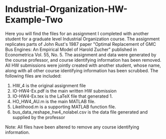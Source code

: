 Industrial-Organization-HW-Example-Two
======================================

Here you will find the files for an assignment I completed with another student for a graduate level Industrial Organization course.  The assignment replicates parts of John Rust's 1987 paper "Optimal Replacement of GMC Bus Engines: An Empirical Model of Harold Zucher" published in Econometrica Vol. 55, No. 5. The assignment and data were generated by the course professor, and course identifying information has been removed.  All HW submissions were jointly created with another student, whose name, along with all other course identifying information has been scrubbed.  The following files are included:

1. HW_4 is the original assignment file
2. IO-HW4-Ex.pdf is the main written HW submission
3. IO-HW4-Ex.tex is the LaTeX file that generated 1.
4. HO_HW4_AU.m is the main MATLAB file.
5. Likelihood.m is a supporting MATLAB function file.
6. bus_data_reshape_hw4_nolabel.csv is the data file generated and supplied by the professor


Note: All files have been altered to remove any course identifying information.

